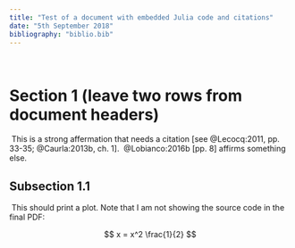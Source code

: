 ```yaml
---
title: "Test of a document with embedded Julia code and citations"
date: "5th September 2018"
bibliography: "biblio.bib"
---
```


​

# Section 1 (leave two rows from document headers)
​
This is a strong affermation that needs a citation [see @Lecocq:2011, pp. 33-35; @Caurla:2013b, ch. 1].
​
@Lobianco:2016b [pp. 8] affirms something else.

## Subsection 1.1
​
This should print a plot. Note that I am not showing the source code in the final PDF:

$$
x = x^2 \frac{1}{2}
$$

